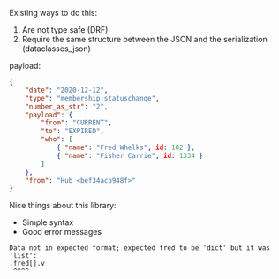 Existing ways to do this:
1. Are not type safe (DRF)
2. Require the same structure between the JSON and the serialization (dataclasses_json)


payload:

```json
{
    "date": "2020-12-12",
    "type": "membership:statuschange",
    "number_as_str": "2",
    "payload": {
        "from": "CURRENT",
        "to": "EXPIRED",
        "who": [
            { "name": "Fred Whelks", id: 102 },
            { "name": "Fisher Carrie", id: 1334 }
        ]
    },
    "from": "Hub <bef34acb948f>"
}
```


Nice things about this library:

* Simple syntax
* Good error messages

```
Data not in expected format; expected fred to be 'dict' but it was 'list':
.fred[].v
 ^^^^
```
